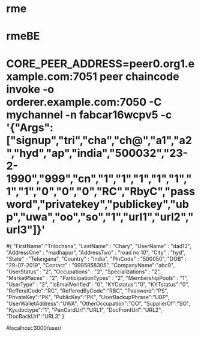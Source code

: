 # rme
# rmeBE
#

# CORE_PEER_ADDRESS=peer0.org1.example.com:7051 peer chaincode invoke -o orderer.example.com:7050 -C mychannel -n fabcar16wcpv5  -c '{"Args":["signup","tri","cha","ch@","a1","a2","hyd","ap","india","500032","23-2-1990","999","cn","1","1","1","1","1","1","1","0","0","0","RC","RbyC","password","privatekey","publickey","ubp","uwa","oo","so","1","url1","url2","url3"]}'


#{
    "FirstName":"Trilochana",
    "LastName" : "Chary",
    "UserName" : "dad12",
    "AddressOne" : "madhapur",
    "AddressTwo" : "road no 10",
    "City" : "hyd",
    "State" : "Telangana",
    "Country" : "India",
    "PinCode" : "500050",
    "DOB" : "29-07-2019",
    "Contact" : "9985858305",
    "CompanyName":"abc9",
    "UserStatus" : "2",
    "Occupations" : "2",
    "Specializations" : "2",
    "MarketPlaces" : "2",
    "ParticipationTypes" : "2",
    "MembershipPools" : "1",
    "UserType" : "2",
    "IsEmailVerified": "0",
    "KYCstatus":"0",
    "KYTstatus":"0",
    "RefferalCode":"RC",
    "RefferedByCode":"RBC",
    "Password":"PS",
    "PrivateKey":"PK",
    "PublicKey":"PK",
    "UserBackupPhrase":"UBP",
    "UserWalletAddress":"UWA",
    "OtherOccupation":"OO",
    "SupplierOf":"SO",
    "Kycdoctype":"1",
    "PanCardUrl":"URL1",
    "DocFrontUrl":"URL2",
    "DocBackUrl":"URL3"
}



#localhost:3000/user/

